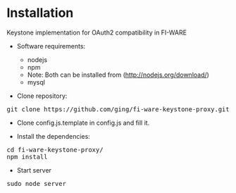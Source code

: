 Installation
===================

Keystone implementation for OAuth2 compatibility in FI-WARE

- Software requirements:

	+ nodejs 
	+ npm
	+ Note: Both can be installed from (http://nodejs.org/download/)
	+ mysql
	
- Clone repository:

<pre>
git clone https://github.com/ging/fi-ware-keystone-proxy.git
</pre>


- Clone config.js.template in config.js and fill it. 

- Install the dependencies:

<pre>
cd fi-ware-keystone-proxy/
npm install
</pre>

- Start server

<pre>
sudo node server
</pre>
